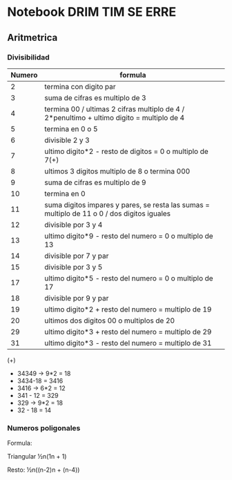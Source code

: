# Notebook DRIM TIM SE ERRE
## Aritmetrica

### Divisibilidad

| Numero | formula |
| ------ | ------ |
| 2 | termina con digito par |
| 3 | suma de cifras es multiplo de 3 |
| 4 | termina 00 / ultimas 2 cifras multiplo de 4 / 2*penultimo + ultimo digito = multiplo de 4 |
| 5 | termina en 0 o 5 |
| 6 | divisible 2 y 3 |
| 7 | ultimo digito*2 - resto de digitos = 0 o multiplo de 7(+) |
| 8 | ultimos 3 digitos multiplo de 8 o termina 000 |
| 9 | suma de cifras es multiplo de 9 |
| 10 | termina en 0 |
| 11 | suma digitos impares y pares, se resta las sumas = multiplo de 11 o 0 / dos digitos iguales |
| 12 | divisible por 3 y 4 |
| 13 | ultimo digito*9 - resto del numero = 0 o multiplo de 13 |
| 14 | divisible por 7 y par |
| 15 | divisible por 3 y 5 |
| 17 | ultimo digito*5 - resto del numero = 0 o multiplo de 17 |
| 18 | divisible por 9 y par |
| 19 | ultimo digito*2 + resto del numero = multiplo de 19 |
| 20 | ultimos dos digitos 00 o multiplos de 20 |
| 29 | ultimo digito*3 + resto del numero = multiplo de 29 |
| 31 | ultimo digito*3 - resto del numero = multiplo de 31|
(+)
- 34349 -> 9*2 = 18
- 3434-18 = 3416
- 3416 -> 6*2 = 12
- 341 - 12 = 329
- 329 -> 9*2 = 18
- 32 - 18 = 14


### Numeros poligonales

Formula:

Triangular ½n(1n + 1)

Resto: ½n((n-2)n + (n-4))
